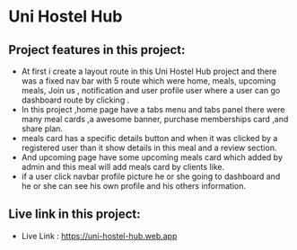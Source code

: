 # Uni Hostel Hub 


## Project features in this project:

- At first i create a layout route in this Uni Hostel Hub project and there was a fixed nav bar with 5 route which were home, meals, upcoming meals, Join us , notification and user profile user where a user can go dashboard route by clicking .
- In this project ,home page have a tabs menu and tabs panel there were many meal cards ,a awesome banner, purchase memberships card ,and share plan.
- meals card has a specific details button and when it was clicked by a registered user than it show details in this meal and a review section.
- And upcoming  page have some upcoming meals card which added by admin and this meal will add meals card by clients like.
- if a user click navbar profile picture he or she going to dashboard and he or she can see his own profile and his others information.

## Live link in this project:

- Live Link : https://uni-hostel-hub.web.app
